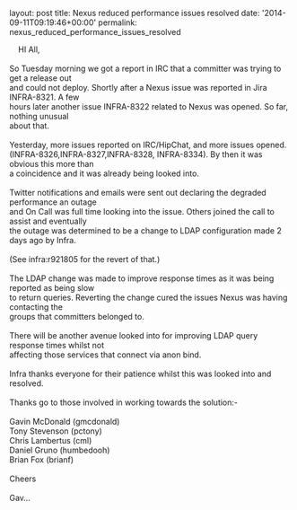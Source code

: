 
layout: post
title: Nexus reduced performance issues resolved
date: '2014-09-11T09:19:46+00:00'
permalink: nexus_reduced_performance_issues_resolved

&nbsp;&nbsp; &nbsp;HI All,<br /><br />So Tuesday morning we got a report in IRC that a committer was trying to get a release out <br />and could not deploy. Shortly after a Nexus issue was reported in Jira INFRA-8321. A few <br />hours later another issue INFRA-8322 related to Nexus was opened. So far, nothing unusual <br />about that.<br /><br />Yesterday, more issues reported on IRC/HipChat, and more issues opened.<br />(INFRA-8326,INFRA-8327,INFRA-8328, INFRA-8334). By then it was obvious this more than <br />a coincidence and it was already being looked into.<br /><br />Twitter notifications and emails were sent out declaring the degraded performance an outage <br />and On Call was full time looking into the issue. Others joined the call to assist and eventually <br />the outage was determined to be a change to LDAP configuration made 2 days ago by Infra.<br /><br />(See infra:r921805 for the revert of that.)<br /><br />The LDAP change was made to improve response times as it was being reported as being slow<br />to return queries. Reverting the change cured the issues Nexus was having contacting the <br />groups that committers belonged to.<br /><br />There will be another avenue looked into for improving LDAP query response times whilst not <br />affecting those services that connect via anon bind.<br /><br />Infra thanks everyone for their patience whilst this was looked into and resolved.<br /><br />Thanks go to those involved in working towards the solution:-<br /><br />Gavin McDonald (gmcdonald) <br />Tony Stevenson (pctony)<br />Chris Lambertus (cml)<br />Daniel Gruno (humbedooh)<br />Brian Fox (brianf)<br /><br />Cheers<br /><br />Gav…<br />
